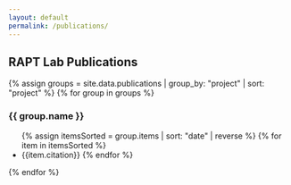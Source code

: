 ```yaml
---
layout: default
permalink: /publications/
---
```


## RAPT Lab Publications

{% assign groups = site.data.publications | group_by: "project" | sort: "project" %}
{% for group in groups %}
<h3>{{ group.name }}</h3>
<ul>
{% assign itemsSorted = group.items | sort: "date" | reverse %}
{% for item in itemsSorted %}
<li>{{item.citation}}
{% endfor %}

</ul>
{% endfor %}
